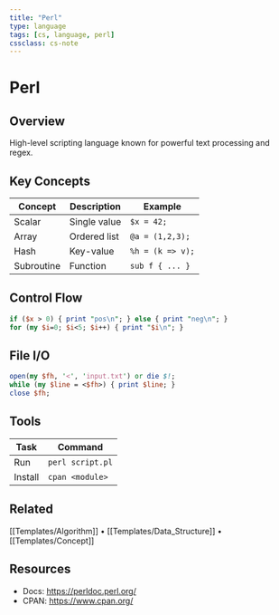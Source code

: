 ```yaml
---
title: "Perl"
type: language
tags: [cs, language, perl]
cssclass: cs-note
---
```


# Perl

## Overview
High-level scripting language known for powerful text processing and regex.

## Key Concepts
| Concept | Description | Example |
|---------|-------------|---------|
| Scalar | Single value | `$x = 42;` |
| Array | Ordered list | `@a = (1,2,3);` |
| Hash | Key-value | `%h = (k => v);` |
| Subroutine | Function | `sub f { ... }` |

## Control Flow
```perl
if ($x > 0) { print "pos\n"; } else { print "neg\n"; }
for (my $i=0; $i<5; $i++) { print "$i\n"; }
```

## File I/O
```perl
open(my $fh, '<', 'input.txt') or die $!;
while (my $line = <$fh>) { print $line; }
close $fh;
```

## Tools
| Task | Command |
|------|---------|
| Run | `perl script.pl` |
| Install | `cpan <module>` |

## Related
[[Templates/Algorithm]] • [[Templates/Data_Structure]] • [[Templates/Concept]]

## Resources
- Docs: https://perldoc.perl.org/
- CPAN: https://www.cpan.org/

